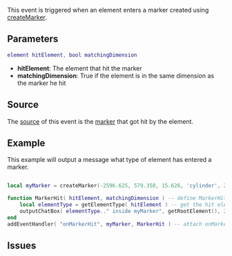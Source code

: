 This event is triggered when an element enters a marker created using [createMarker](/docs/createmarker.md "wikilink").

Parameters
----------

``` lua
element hitElement, bool matchingDimension
```

-   **hitElement**: The element that hit the marker
-   **matchingDimension**: True if the element is in the same dimension as the marker he hit

Source
------

The [source](/docs/event_system#event_source.md "wikilink") of this event is the [marker](/marker.md "wikilink") that got hit by the element.

Example
-------

This example will output a message what type of element has entered a marker.

``` lua

local myMarker = createMarker(-2596.625, 579.358, 15.626, 'cylinder', 2.0, 255, 0, 0, 150) -- create myMarker

function MarkerHit( hitElement, matchingDimension ) -- define MarkerHit function for the handler
    local elementType = getElementType( hitElement ) -- get the hit element's type
    outputChatBox( elementType.." inside myMarker", getRootElement(), 255, 255, 0 ) -- attach the element's type with the text, and output it
end
addEventHandler( "onMarkerHit", myMarker, MarkerHit ) -- attach onMarkerHit event to MarkerHit function
```

Issues
------
